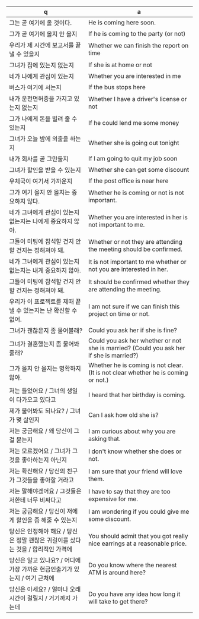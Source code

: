  q  | a
--- | ---
그는 곧 여기에 올 것이다.					| He is coming here soon.
그가 곧 여기에 올지 안 올지					| If he is coming to the party (or not) 
우리가 제 시간에 보고서를 끝낼 수 있을지			| Whether we can finish the report on time
그녀가 집에 있는지 없는지					| If she is at home or not
네가 나에게 관심이 있는지					| Whether you are interested in me
버스가 여기에 서는지						| If the bus stops here
내가 운전면허증을 가지고 있는지 없는지			| Whether I have a driver's license or not
그가 나에게 돈을 빌려 줄 수 있는지			| If he could lend me some money
그녀가 오늘 밤에 외출을 하는지			| Whether she is going out tonight
내가 회사를 곧 그만둘지				| If l am going to quit my job soon
그녀가 할인을 받을 수 있는지				| Whether she can get some discount
우체국이 여기서 가까운지				| If the post office is near here
그가 여기 올지 안 올지는 중요하지 않다.			| Whether he is coming or not is not important.
네가 그녀에게 관심이 있는지 없는지는 나에게 중요하지 않아.		| Whether you are interested in her is not important to me.
그들이 미팅에 참석할 건지 안 할 건지는 정해져야 돼.			| Whether or not they are attending the meeting should be confirmed.
네가 그녀에게 관심이 있는지 없는지는 내게 중요하지 않아.		| It is not important to me whether or not you are interested in her.
그들이 미팅에 참석할 건지 안 할 건지는 정해져야 돼.		| It should be confirmed whether they are attending the meeting.
우리가 이 프로젝트를 제때 끝낼 수 있는지는 난 확신할 수 없어.		| I am not sure if we can finish this project on time or not.
그녀가 괜찮은지 좀 물어볼래?				| Could you ask her if she is fine?
그녀가 결혼했는지 좀 물어봐 줄래?			| Could you ask her whether or not she is married? (Could you ask her if she is married?)
그가 올지 안 올지는 명확하지 않아.			| Whether he is coming is not clear. (It is not clear whether he is coming or not.)
저는 들었어요 / 그녀의 생일이 다가오고 있다고		| I heard that her birthday is coming.
제가 물어봐도 되나요? / 그녀가 몇 살인지		| Can I ask how old she is?
저는 궁금해요 / 왜 당신이 그걸 묻는지			| I am curious about why you are asking that.
저는 모르겠어요 / 그녀가 그것을 좋아하는지 아닌지	| I don't know whether she does or not.
저는 확신해요 / 당신의 친구가 그것들을 좋아할 거라고	| I am sure that your friend will love them.
저는 말해야겠어요 / 그것들은 저한테 너무 비싸다고	| I have to say that they are too expensive for me.
저는 궁금해요 / 당신이 저에게 할인을 좀 해줄 수 있는지		| I am wondering if you could give me some discount.
당신은 인정해야 해요 / 당신은 정말 괜찮은 귀걸이를 샀다는 것을 / 합리적인 가격에		| You should admit that you got really nice earrings at a reasonable price.
당신은 알고 있나요? / 어디에 가장 가까운 현금인출기가 있는지 / 여기 근처에			| Do you know where the nearest ATM is around here?
당신은 아세요? / 얼마나 오래 시간이 걸릴지 / 거기까지 가는데		| Do you have any idea how long it will take to get there?